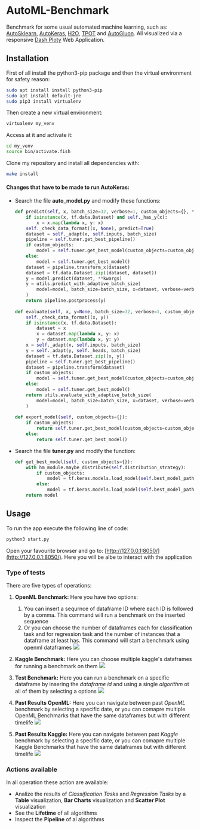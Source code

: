 # AutoML-Benchmark
Benchmark for some usual automated machine learning, such as: [AutoSklearn](https://automl.github.io/auto-sklearn/master/), [AutoKeras](https://autokeras.com/), [H2O](https://docs.h2o.ai/h2o/latest-stable/h2o-docs/automl.html), [TPOT](http://epistasislab.github.io/tpot/) and [AutoGluon](https://auto.gluon.ai/stable/index.html). All visualized via a responsive [Dash Ploty](https://dash.plotly.com/) Web Application.


## Installation
First of all install the python3-pip package and then the virtual environment for safety reason: 
```bash
sudo apt install install python3-pip
sudo apt install default-jre
sudo pip3 install virtualenv 
```

Then create a new virtual environment:
```bash
virtualenv my_venv
```

Access at it and activate it:
```bash
cd my_venv
source bin/activate.fish
```

Clone my repository and install all dependencies with:
```bash
make install
```

#### Changes that have to be made to run AutoKeras:
* Search the file **auto_model.py** and modify these functions:
    ```python
    def predict(self, x, batch_size=32, verbose=1, custom_objects={}, **kwargs):
        if isinstance(x, tf.data.Dataset) and self._has_y(x):
            x = x.map(lambda x, y: x)
        self._check_data_format((x, None), predict=True)
        dataset = self._adapt(x, self.inputs, batch_size)
        pipeline = self.tuner.get_best_pipeline()
        if custom_objects:
            model = self.tuner.get_best_model(custom_objects=custom_objects)
        else:
            model = self.tuner.get_best_model()
        dataset = pipeline.transform_x(dataset)
        dataset = tf.data.Dataset.zip((dataset, dataset))
        y = model.predict(dataset, **kwargs)
        y = utils.predict_with_adaptive_batch_size(
            model=model, batch_size=batch_size, x=dataset, verbose=verbose, **kwargs
        )
        return pipeline.postprocess(y)
            
    def evaluate(self, x, y=None, batch_size=32, verbose=1, custom_objects={},**kwargs):
        self._check_data_format((x, y))
        if isinstance(x, tf.data.Dataset):
            dataset = x
            x = dataset.map(lambda x, y: x)
            y = dataset.map(lambda x, y: y)
        x = self._adapt(x, self.inputs, batch_size)
        y = self._adapt(y, self._heads, batch_size)
        dataset = tf.data.Dataset.zip((x, y))
        pipeline = self.tuner.get_best_pipeline()
        dataset = pipeline.transform(dataset)
        if custom_objects:
            model = self.tuner.get_best_model(custom_objects=custom_objects)
        else:
            model = self.tuner.get_best_model()
        return utils.evaluate_with_adaptive_batch_size(
            model=model, batch_size=batch_size, x=dataset, verbose=verbose, **kwargs
        )
            
    def export_model(self, custom_objects={}):
        if custom_objects:
            return self.tuner.get_best_model(custom_objects=custom_objects)
        else:
            return self.tuner.get_best_model()
    ```

* Search the file **tuner.py** and modify the function:
    ```python
    def get_best_model(self, custom_objects={}):
        with hm_module.maybe_distribute(self.distribution_strategy):
            if custom_objects:
                model = tf.keras.models.load_model(self.best_model_path, custom_objects=custom_objects)
            else:
                model = tf.keras.models.load_model(self.best_model_path)
        return model
    ```

## Usage
To run the app execute the following line of code:
```bash
python3 start.py
```
Open your favourite browser and go to: [http://127.0.0.1:8050/](http://127.0.0.1:8050/). Here you will be albe to interact with the application

### Type of tests
There are five types of operations:

1. **OpenML Benchmark:** Here you have two options:
    1. You can insert a sequrnce of dataframe ID where each ID is followed by a comma. This command will run a benchmark on the inserted sequence
    2. Or you can choose the number of dataframes each for classification task and for regression task and the number of instances that a dataframe at least has. This command will start a benchmark using openml dataframes
![](https://drive.google.com/file/d/1s5AKt5-V-lI9Sbss4Nrik-ae_W6OJ9iQ/view?usp=sharing)

2. **Kaggle Benchmark:** Here you can choose multiple kaggle's dataframes for running a benchmark on them
![](https://drive.google.com/file/d/1zWUR3qJgzg_B1ajDTMHVaTskSlZofXGj/view?usp=sharing)

3. **Test Benchmark:** Here you can run a benchmark on a specific dataframe by insering the *dataframe id* and using a single *algorithm* ot all of them by selecting a options
![](https://drive.google.com/file/d/1GRUgLxnxdWVIYCYAhvK88LJlYV4qqjgB/view?usp=sharing)

4. **Past Results OpenML:** Here you can navigate between past *OpenML* benchmark by selecting a specific date, or you can comapre multiple OpenML Benchmarks that have the same dataframes but with different timelife 
![](https://drive.google.com/file/d/1UH34RMLQKFea8Qq6AfvTXYNae6Q5abwI/view?usp=sharing)

5. **Past Results Kaggle:** Here you can navigate between past *Kaggle* benchmark by selecting a specific date, or you can comapre multiple Kaggle Benchmarks that have the same dataframes but with different timelife
![](https://drive.google.com/file/d/1ij3n81Cmxa9OzI9tdmAbKrrbKSqkEC1t/view?usp=sharing)

### Actions available 
In all operation these action are available:
* Analize the results of _Classification Tasks_ and _Regression Tasks_ by a **Table** visualization, **Bar Charts** visualization and **Scatter Plot** visualization
* See the **Lifetime** of all algorithms
* Inspect the **Pipeline** of al algorithms
